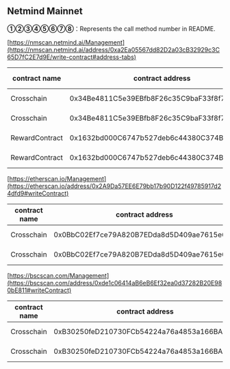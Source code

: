 ## Netmind Mainnet

**①②③④⑤⑥⑦⑧**：Represents the call method number in README.

[https://nmscan.netmind.ai/Management](https://nmscan.netmind.ai/address/0xa2Ea05567dd82D2a03cB32929c3C65D7fC2E7d9E/write-contract#address-tabs)

|contract name|contract address|Proposal ID|Operating Instructions|invoke methods|parameter invocation|
| --- | --- | --- |--- | --- |---|
| Crosschain        | 0x34Be4811C5e39EBfb8F26c35C9baF33f8f772689  |   44   |  **③**Setting exector  |updateExector|  0x271d4246000000000000000000000000da60f32eb0178e7bc4c1101c350db4f19f3d1930   |
| Crosschain        | 0x34Be4811C5e39EBfb8F26c35C9baF33f8f772689  |  45     |  **③**Setting blacker  |setBlacker|  0x2b822212000000000000000000000000da60f32eb0178e7bc4c1101c350db4f19f3d1930|
| RewardContract        |  0x1632bd000C6747b527deb6c44380C374B0D56c56  |  46    |  **③**Setting exector  |updateExector|  0x271d4246000000000000000000000000da60f32eb0178e7bc4c1101c350db4f19f3d1930   |
| RewardContract        |  0x1632bd000C6747b527deb6c44380C374B0D56c56|   47    |  **③**Setting blacker  |setBlacker|  0x2b822212000000000000000000000000da60f32eb0178e7bc4c1101c350db4f19f3d1930|

[https://etherscan.io/Management](https://etherscan.io/address/0x2A9Da57EE6E79bb17b90D122f49785917d24dfd9#writeContract)

|contract name|contract address|Proposal ID|Operating Instructions|invoke methods|parameter invocation|
| --- | --- | --- |--- | --- |---|
| Crosschain        | 0x0BbC02Ef7ce79A820B7EDda8d5D409ae7615e636  | 9  |  **③**Setting exector  |updateExector |   0x271d4246000000000000000000000000da60f32eb0178e7bc4c1101c350db4f19f3d1930 |
| Crosschain        | 0x0BbC02Ef7ce79A820B7EDda8d5D409ae7615e636  | 10   |  **③**Setting blacker |setBlacker|  0x2b822212000000000000000000000000da60f32eb0178e7bc4c1101c350db4f19f3d1930   |

[https://bscscan.com/Management](https://bscscan.com/address/0xde1c06414aB6eB6Ef32ea0d37282B20E980bE811#writeContract)

|contract name|contract address|Proposal ID|Operating Instructions|invoke methods|parameter invocation|
| --- | --- | --- |--- | --- |---|
| Crosschain        | 0xB30250feD210730FCb54224a76a4853a166BA41C  |  11 |  **③**Setting exector  |updateExector | 0x271d4246000000000000000000000000da60f32eb0178e7bc4c1101c350db4f19f3d1930   |
| Crosschain        | 0xB30250feD210730FCb54224a76a4853a166BA41C  |  12  |  **③**Setting blacker| setBlacker|    0x2b822212000000000000000000000000da60f32eb0178e7bc4c1101c350db4f19f3d1930 |
